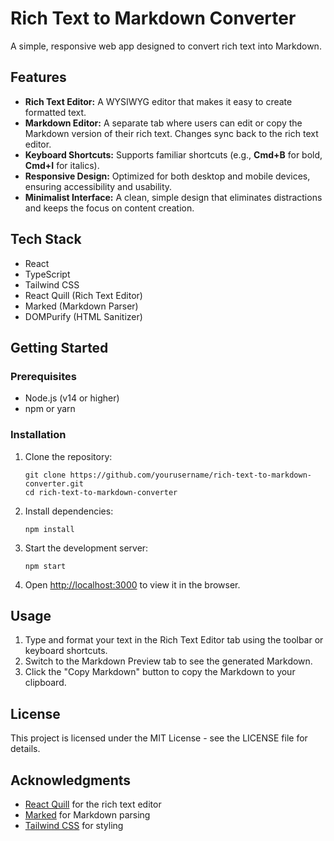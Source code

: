 # Rich Text to Markdown Converter

A simple, responsive web app designed to convert rich text into Markdown.

## Features

- **Rich Text Editor:** A WYSIWYG editor that makes it easy to create formatted text.
- **Markdown Editor:** A separate tab where users can edit or copy the Markdown version of their rich text. Changes sync back to the rich text editor.
- **Keyboard Shortcuts:** Supports familiar shortcuts (e.g., **Cmd+B** for bold, **Cmd+I** for italics).
- **Responsive Design:** Optimized for both desktop and mobile devices, ensuring accessibility and usability.
- **Minimalist Interface:** A clean, simple design that eliminates distractions and keeps the focus on content creation.

## Tech Stack

- React
- TypeScript
- Tailwind CSS
- React Quill (Rich Text Editor)
- Marked (Markdown Parser)
- DOMPurify (HTML Sanitizer)

## Getting Started

### Prerequisites

- Node.js (v14 or higher)
- npm or yarn

### Installation

1. Clone the repository:
   ```
   git clone https://github.com/yourusername/rich-text-to-markdown-converter.git
   cd rich-text-to-markdown-converter
   ```

2. Install dependencies:
   ```
   npm install
   ```

3. Start the development server:
   ```
   npm start
   ```

4. Open [http://localhost:3000](http://localhost:3000) to view it in the browser.

## Usage

1. Type and format your text in the Rich Text Editor tab using the toolbar or keyboard shortcuts.
2. Switch to the Markdown Preview tab to see the generated Markdown.
3. Click the "Copy Markdown" button to copy the Markdown to your clipboard.

## License

This project is licensed under the MIT License - see the LICENSE file for details.

## Acknowledgments

- [React Quill](https://github.com/zenoamaro/react-quill) for the rich text editor
- [Marked](https://github.com/markedjs/marked) for Markdown parsing
- [Tailwind CSS](https://tailwindcss.com/) for styling 